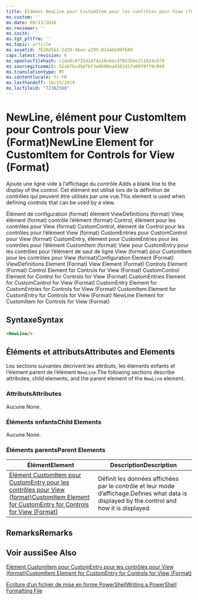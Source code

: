 ```yaml
---
title: Élément NewLine pour CustomItem pour les contrôles pour View (format) | Microsoft Docs
ms.custom: ''
ms.date: 09/13/2016
ms.reviewer: ''
ms.suite: ''
ms.tgt_pltfrm: ''
ms.topic: article
ms.assetid: 7620d561-2d20-46ee-a295-8144b6d9f699
caps.latest.revision: 6
ms.openlocfilehash: c1da8c8715d2474a16e0ac47033bbe211624c678
ms.sourcegitcommit: 52a67bcd9d7bf3e8600ea4302d1fa8970ff9c998
ms.translationtype: MT
ms.contentlocale: fr-FR
ms.lasthandoff: 10/15/2019
ms.locfileid: "72362568"
---
```

# <a name="newline-element-for-customitem-for-controls-for-view-format"></a><span data-ttu-id="78ddf-102">NewLine, élément pour CustomItem pour Controls pour View (Format)</span><span class="sxs-lookup"><span data-stu-id="78ddf-102">NewLine Element for CustomItem for Controls for View (Format)</span></span>

<span data-ttu-id="78ddf-103">Ajoute une ligne vide à l’affichage du contrôle.</span><span class="sxs-lookup"><span data-stu-id="78ddf-103">Adds a blank line to the display of the control.</span></span> <span data-ttu-id="78ddf-104">Cet élément est utilisé lors de la définition de contrôles qui peuvent être utilisés par une vue.</span><span class="sxs-lookup"><span data-stu-id="78ddf-104">This element is used when defining controls that can be used by a view.</span></span>

<span data-ttu-id="78ddf-105">Élément de configuration (format) élément ViewDefinitions (format) View, élément (format) contrôle l’élément (format) Control, élément pour les contrôles pour View (format) CustomControl, élément de Control pour les contrôles pour l’élément View (format) CustomEntries pour CustomControl pour View (format) CustomEntry, élément pour CustomEntries pour les contrôles pour l’élément CustomItem (format) View pour CustomEntry pour les contrôles pour l’élément de saut de ligne View (format) pour CustomItem pour les contrôles pour View (format)</span><span class="sxs-lookup"><span data-stu-id="78ddf-105">Configuration Element (Format) ViewDefinitions Element (Format) View Element (Format) Controls Element (Format) Control Element for Controls for View (Format) CustomControl Element for Control for Controls for View (Format) CustomEntries Element for CustomControl for View (Format) CustomEntry Element for CustomEntries for Controls for View (Format) CustomItem Element for CustomEntry for Controls for View (Format) NewLine Element for CustomItem for Controls for View (Format)</span></span>

## <a name="syntax"></a><span data-ttu-id="78ddf-106">Syntaxe</span><span class="sxs-lookup"><span data-stu-id="78ddf-106">Syntax</span></span>

```xml
<NewLine/>
```

## <a name="attributes-and-elements"></a><span data-ttu-id="78ddf-107">Éléments et attributs</span><span class="sxs-lookup"><span data-stu-id="78ddf-107">Attributes and Elements</span></span>

<span data-ttu-id="78ddf-108">Les sections suivantes décrivent les attributs, les éléments enfants et l’élément parent de l’élément `NewLine`.</span><span class="sxs-lookup"><span data-stu-id="78ddf-108">The following sections describe attributes, child elements, and the parent element of the `NewLine` element.</span></span>

### <a name="attributes"></a><span data-ttu-id="78ddf-109">Attributs</span><span class="sxs-lookup"><span data-stu-id="78ddf-109">Attributes</span></span>

<span data-ttu-id="78ddf-110">Aucune.</span><span class="sxs-lookup"><span data-stu-id="78ddf-110">None.</span></span>

### <a name="child-elements"></a><span data-ttu-id="78ddf-111">Éléments enfants</span><span class="sxs-lookup"><span data-stu-id="78ddf-111">Child Elements</span></span>

<span data-ttu-id="78ddf-112">Aucune.</span><span class="sxs-lookup"><span data-stu-id="78ddf-112">None.</span></span>

### <a name="parent-elements"></a><span data-ttu-id="78ddf-113">Éléments parents</span><span class="sxs-lookup"><span data-stu-id="78ddf-113">Parent Elements</span></span>

|<span data-ttu-id="78ddf-114">Élément</span><span class="sxs-lookup"><span data-stu-id="78ddf-114">Element</span></span>|<span data-ttu-id="78ddf-115">Description</span><span class="sxs-lookup"><span data-stu-id="78ddf-115">Description</span></span>|
|-------------|-----------------|
|[<span data-ttu-id="78ddf-116">Élément CustomItem pour CustomEntry pour les contrôles pour View (format)</span><span class="sxs-lookup"><span data-stu-id="78ddf-116">CustomItem Element for CustomEntry for Controls for View (Format)</span></span>](./customitem-element-for-customentry-for-controls-for-view-format.md)|<span data-ttu-id="78ddf-117">Définit les données affichées par le contrôle et leur mode d’affichage.</span><span class="sxs-lookup"><span data-stu-id="78ddf-117">Defines what data is displayed by the control and how it is displayed.</span></span>|

## <a name="remarks"></a><span data-ttu-id="78ddf-118">Remarks</span><span class="sxs-lookup"><span data-stu-id="78ddf-118">Remarks</span></span>

## <a name="see-also"></a><span data-ttu-id="78ddf-119">Voir aussi</span><span class="sxs-lookup"><span data-stu-id="78ddf-119">See Also</span></span>

[<span data-ttu-id="78ddf-120">Élément CustomItem pour CustomEntry pour les contrôles pour View (format)</span><span class="sxs-lookup"><span data-stu-id="78ddf-120">CustomItem Element for CustomEntry for Controls for View (Format)</span></span>](./customitem-element-for-customentry-for-controls-for-view-format.md)

[<span data-ttu-id="78ddf-121">Écriture d’un fichier de mise en forme PowerShell</span><span class="sxs-lookup"><span data-stu-id="78ddf-121">Writing a PowerShell Formatting File</span></span>](./writing-a-powershell-formatting-file.md)
